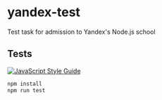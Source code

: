 # yandex-test
Test task for admission to Yandex's Node.js school


## Tests
[![JavaScript Style Guide](https://cdn.rawgit.com/standard/standard/master/badge.svg)](https://github.com/standard/standard)

```bash
npm install
npm run test
```
